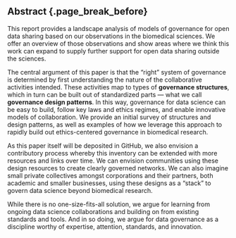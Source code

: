 [@accord2019]: https://www.accordproject.org/projects/template-studio/
[@arora2019]: doi:10.3386/w25893
[@autm2019]: https://autm.net/surveys-and-tools/agreements/material-transfer-agreements/mta-toolkit/uniform-biological-material-transfer-agreement
[@bardill2015]: doi:10.1080/15265161.2015.1062164
[@bonomi2020]: doi:10.1038/s41588-020-0651-0
[@bot2016]: doi:10.1038/sdata.2016.11
[@buolamwini2018]: http://proceedings.mlr.press/v81/buolamwini18a/buolamwini18a.pdf
[@bush1945]: https://www.nsf.gov/od/lpa/nsf50/vbush1945.htm
[@cdisc2020]: https://www.cdisc.org/standards/foundational/protocol
[@cetina2009]: isbn:0674258940
[@cheah2020]: doi:10.1186/s12910-020-0453-z
[@cheah2015]: doi:10.1177/1556264615592388
[@collins2003]: doi:10.1126/science.1084564
[@crs2012]: https://www.everycrsreport.com/files/20121203_RL33528_ebc4cd402342b9bbf91bebdb37bbe6bdc06e57ae.pdf
[@ccnda]: https://creativecommons.org/publicdomain/zero/1.0/
[@ccndb]: https://creativecommons.org/share-your-work/
[@decker2007]: https://sites.nationalacademies.org/cs/groups/pgasite/documents/webpage/pga_054586.pdf
[@dyke2016]: doi:10.1371/journal.pgen.1005772
[@ec2020a]: https://ec.europa.eu/info/law/law-topic/data-protection/international-dimension-data-protection/standard-contractual-clauses-scc_en
[@ec2020b]: isbn:978-92-76-10638-8
[@ferryman2018]: https://datasociety.net/wp-content/uploads/2018/02/DataSociety_Fairness_In_Precision_Medicine_Feb2018.pdf
[@formswift2020]: https://formswift.com/
[@garrison2013]: doi:10.1177/0162243912470009
[@opendiff]: https://github.com/opendifferentialprivacy
[@grayson2019]: doi:10.2139/ssrn.3502410
[@greshake2019]: doi:10.1093/gigascience/giz076
[@guinney2015]: doi:10.1038/nm.3967
[@guinney2018]: doi:10.1038/nbt.4128
[@hahn2019]: https://iapp.org/news/a/a-data-processing-addendum-for-the-ccpa/
[@hcsn2020]: http://www.hcsrn.org/en/Tools%20&%20Materials/GrantsContracting/HCSRN_DUAToolkit.pdf
[@iapp2020]: https://iapp.org/resources/article/sample-addendum-addressing-article-28-gdpr-and-incorporating-standard-contractual-clauses-for-controller-to-processor-transfers-of-personal-data/
[@lane2007]: doi:10.2218/ijdc.v2i1.20
[@lawinsider2020]: https://www.lawinsider.com/clause/de-identified-information
[@legalzoom]: https://www.legalzoom.com
[@mazur2007]: isbn:0801885027
[@mcdonald2019]: https://www.cigionline.org/articles/reclaiming-data-trusts
[@mcnealy2018]: doi:10.1016/j.chb.2018.10.029
[@michel2019]: https://jscholarship.library.jhu.edu/handle/1774.2/62063
[@microsoft2020]: https://github.com/microsoft/Open-Use-of-Data-Agreement
[@ncbi2020]: https://dbgap.ncbi.nlm.nih.gov/aa/dbgap_request_process.pdf
[@nih2019]: https://grants.nih.gov/policy/clinical-trials/protocol-template.htm
[@nih2020a]: https://www.researchallofus.org/data-use-policies/
[@nih2020b]: https://allofus.nih.gov/about/who-we-are/institutional-review-board-irb-of-all-of-us-research-program
[@nih2020c]: https://allofus.nih.gov/news-events-and-media/announcements/all-us-research-program-begins-beta-testing-data-platform
[@nsb2018]: https://www.nsf.gov/statistics/2018/nsb20181/figures/fig04-01
[@nugent2016]: doi:10.12688/f1000research.9756.1
[@okf2009a]: https://opendatacommons.org/licenses/odbl/
[@okf2009b]: https://opendatacommons.org/licenses/pddl/
[@ostrom2010]: doi:10.1257/aer.100.3.641
[@pasquetto2017]: doi:10.5334/dsj-2017-008
[@ross2018]: doi:10.1037/amp0000240
[@sage2020a]: https://designmanual.sagebionetworks.org/privacy_toolkit.html
[@sage2020b]: https://sagebionetworks.org/tools_resources/elements-of-informed-consent/
[@schaffter2020]: doi:10.1001/jamanetworkopen.2020.0265
[@schneider2019]: http://thefdp.org/default/assets/File/Presentations/Schneider%20FDP%20FWS3%20Results%20Plenary%20Jan19.pdf
[@schwarte2011]: doi:10.1007/978-3-642-25073-6_38
[@seyednasrollah2017]: doi:10.1200/CCI.17.00018 
[@suver2020]: doi:10.2196/18087
[@fdp2020]: https://thefdp.org/default/
[@torous2017]: doi:10.2196/jmir.6793
[@uscmms2020]: https://www.cms.gov/OpenPayments/Explore-the-Data/Dataset-Downloads
[@usdhhs2008]: https://www.hhs.gov/hipaa/for-professionals/covered-entities/sample-business-associate-agreement-provisions/index.html
[@vaidhyanathan2018]: isbn:0190841168
[@walonoski2018]: doi:10.1093/jamia/ocx079
[@wellcome2020]: https://cancer.sanger.ac.uk/cosmic/download?genome=37
[@wirb2020]: http://www.wirb.com/Pages/Default.aspx
[@wilbanks2016]: doi:10.1038/nbt.3516
[@wilkins2020]: doi:10.1001/jamaneurol.2020.1614
[@wilkinson2016]: doi:10.1038/sdata.2016.18

## Abstract {.page_break_before}

This report provides a landscape analysis of models of governance for open data sharing based on our observations in the biomedical sciences. 
We offer an overview of those observations and show areas where we think this work can expand to supply further support for open data sharing outside the sciences. 

The central argument of this paper is that the “right” system of governance is determined by first understanding the nature of the collaborative activities intended. 
These activities map to types of **governance structures**, which in turn can be built out of standardized parts — what we call **governance design patterns**. 
In this way, governance for data science can be easy to build, follow key laws and ethics regimes, and enable innovative models of collaboration. 
We provide an initial survey of structures and design patterns, as well as examples of how we leverage this approach to rapidly build out ethics-centered governance in biomedical research. 

As this paper itself will be deposited in GitHub, we also envision a contributory process whereby this inventory can be extended with more resources and links over time. 
We can envision communities using these design resources to create clearly governed networks. 
We can also imagine small private collectives amongst corporations and their partners, both academic and smaller businesses, using these designs as a “stack” to govern data science beyond biomedical research.

While there is no one-size-fits-all solution, we argue for learning from ongoing data science collaborations and building on from existing standards and tools. 
And in so doing, we argue for data governance as a discipline worthy of expertise, attention, standards, and innovation.

